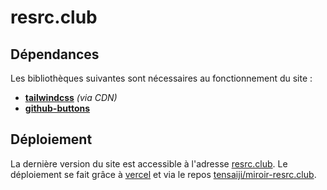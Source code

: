 # __resrc.club__

## Dépendances
Les bibliothèques suivantes sont nécessaires au fonctionnement du site :
- [__tailwindcss__](https://tailwindcss.com) _(via CDN)_
- [__github-buttons__](https://buttons.github.io/)

## Déploiement
La dernière version du site est accessible à l'adresse [resrc.club](https://resrc.club). Le déploiement se fait grâce à [vercel](https://vercel.com) et via le repos [tensaiji/miroir-resrc.club](https://github.com/tensaiji/miroir-resrc.club).